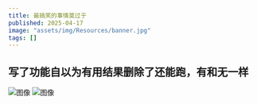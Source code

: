 ```yaml
---
title: 最搞笑的事情莫过于
published: 2025-04-17
image: "assets/img/Resources/banner.jpg"
tags: []
---
```


## 写了功能自以为有用结果删除了还能跑，有和无一样

![图像](https://1drv.ms/i/c/2182f48b953d36f8/UQT4Nj2Vi_SCIIAh9DgAAAAAADJAKstJhrMDcCM?width=1202&height=676)
![图像](https://1drv.ms/i/c/2182f48b953d36f8/UQT4Nj2Vi_SCIIAhxzgAAAAAAN7Ga9T-_0lKzqU?width=1920&height=1080)